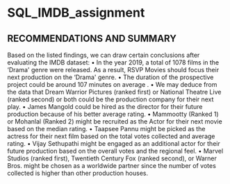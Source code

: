 # SQL_IMDB_assignment
## RECOMMENDATIONS AND SUMMARY

Based on the listed findings, we can draw certain conclusions after evaluating the IMDB dataset:
• In the year 2019, a total of 1078 films in the ‘Drama' genre were released. As a result, RSVP 
Movies should focus their next production on the ‘Drama' genre.
• The duration of the prospective project could be around 107 minutes on average
. • We may deduce from the data that Dream Warrior Pictures (ranked first) or National Theatre 
Live (ranked second) or both could be the production company for their next play.
• James Mangold could be hired as the director for their future production because of his better 
average rating.
• Mammootty (Ranked 1) or Mohanlal (Ranked 2) might be recruited as the Actor for their next 
movie based on the median rating.
• Taapsee Pannu might be picked as the actress for their next film based on the total votes 
collected and average rating.
• Vijay Sethupathi might be engaged as an additional actor for their future production based on 
the overall votes and the regional feel.
• Marvel Studios (ranked first), Twentieth Century Fox (ranked second), or Warner Bros. might be 
chosen as a worldwide partner since the number of votes collected is higher than other 
production houses.
